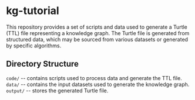 # kg-tutorial

This repository provides a set of scripts and data used to generate a Turtle (TTL) file representing a knowledge graph. The Turtle file is generated from structured data, which may be sourced from various datasets or generated by specific algorithms.

## Directory Structure
`code/` -- contains scripts used to process data and generate the TTL file.
`data/` -- contains the input datasets used to generate the knowledge graph.
`output/` -- stores the generated Turtle file.
